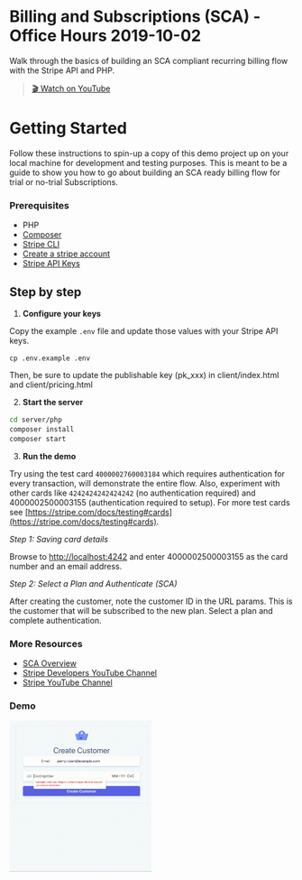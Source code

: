 # Billing and Subscriptions (SCA) - Office Hours 2019-10-02

Walk through the basics of building an SCA compliant recurring billing flow with
the Stripe API and PHP.

> [🎬 Watch on YouTube](https://www.youtube.com/watch?v=GOp-Pt82Bes)

# Getting Started

Follow these instructions to spin-up a copy of this demo project up on your
local machine for development and testing purposes. This is meant to be a guide
to show you how to go about building an SCA ready billing flow for trial or
no-trial Subscriptions.

### Prerequisites
* PHP
* [Composer](https://getcomposer.org/doc/00-intro.md#installation-linux-unix-macos)
* [Stripe CLI](https://github.com/stripe/stripe-cli/)
* [Create a stripe account](https://dashboard.stripe.com/register)
* [Stripe API Keys](https://stripe.com/docs/keys)

## Step by step

1. **Configure your keys**

Copy the example `.env` file and update those values with your Stripe API keys.

```
cp .env.example .env
```

Then, be sure to update the publishable key (pk_xxx) in client/index.html and
client/pricing.html

2. **Start the server**

```sh
cd server/php
composer install
composer start
```

3. **Run the demo**

Try using the test card `4000002760003184` which requires authentication for
every transaction, will demonstrate the entire flow. Also, experiment with other
cards like `4242424242424242` (no authentication required) and 4000002500003155
(authentication required to setup). For more test cards see [https://stripe.com/docs/testing#cards](https://stripe.com/docs/testing#cards).

*Step 1: Saving card details*

Browse to [http://localhost:4242](http://localhost:4242) and enter
4000002500003155 as the card number and an email address.

*Step 2: Select a Plan and Authenticate (SCA)*

After creating the customer, note the customer ID in the URL params. This is the
customer that will be subscribed to the new plan. Select a plan and complete
authentication.

### More Resources
* [SCA Overview](https://stripe.com/docs/strong-customer-authentication)
* [Stripe Developers YouTube Channel](https://www.youtube.com/channel/UCd1HAa7hlN5SCQjgCcGnsxw)
* [Stripe YouTube Channel](https://www.youtube.com/channel/UCM1guA1E-RHLO2OyfQPOkEQ)

### Demo

<img src="./demo.gif" width="50%">
